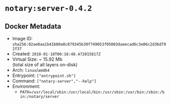 # `notary:server-0.4.2`

## Docker Metadata

- Image ID: `sha256:02ae0aa1b41b80a0c879345b30f749053f05003daeecad6c3e06c2d36d792f37`
- Created: `2018-01-10T00:16:48.472015817Z`
- Virtual Size: ~ 15.92 Mb  
  (total size of all layers on-disk)
- Arch: `linux`/`amd64`
- Entrypoint: `["entrypoint.sh"]`
- Command: `["notary-server","--help"]`
- Environment:
  - `PATH=/usr/local/sbin:/usr/local/bin:/usr/sbin:/usr/bin:/sbin:/bin:/notary/server`
